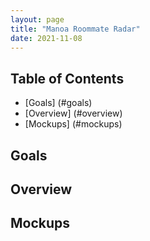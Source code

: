 ```yaml
---
layout: page
title: "Manoa Roommate Radar"
date: 2021-11-08
---
```

## Table of Contents
* [Goals] (#goals)
* [Overview] (#overview)
* [Mockups] (#mockups)

## Goals

## Overview

## Mockups
